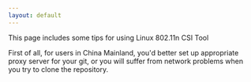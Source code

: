 ```yaml
---
layout: default
---
```


This page includes some tips for using Linux 802.11n CSI Tool 

First of all, for users in China Mainland, you'd better set up appropriate proxy server for your git, or you will suffer from network problems when you try to clone the repository. 